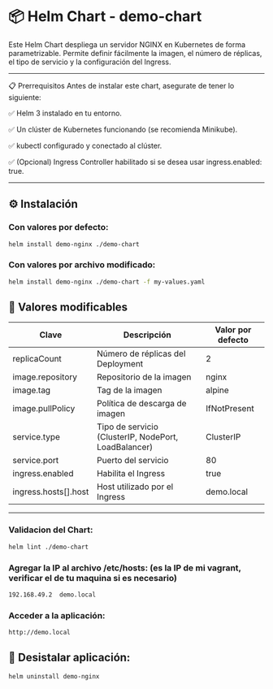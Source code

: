 # 📦 Helm Chart - demo-chart

Este Helm Chart despliega un servidor NGINX en Kubernetes de forma parametrizable. Permite definir fácilmente la imagen, el número de réplicas, el tipo de servicio y la configuración del Ingress.

---

📋 Prerrequisitos
Antes de instalar este chart, asegurate de tener lo siguiente:

✅ Helm 3 instalado en tu entorno.

✅ Un clúster de Kubernetes funcionando (se recomienda Minikube).

✅ kubectl configurado y conectado al clúster.

✅ (Opcional) Ingress Controller habilitado si se desea usar ingress.enabled: true.

---

## ⚙️ Instalación

### Con valores por defecto:

```bash
helm install demo-nginx ./demo-chart
```

### Con valores por archivo modificado:

```bash
helm install demo-nginx ./demo-chart -f my-values.yaml
```
## 🧩 Valores modificables

| Clave                 | Descripción                                          | Valor por defecto |
| --------------------- | ---------------------------------------------------- | ----------------- |
| replicaCount          | Número de réplicas del Deployment                    | 2                 |
| image.repository      | Repositorio de la imagen                             | nginx             |
| image.tag             | Tag de la imagen                                     | alpine            |
| image.pullPolicy      | Política de descarga de imagen                       | IfNotPresent      |
| service.type          | Tipo de servicio (ClusterIP, NodePort, LoadBalancer) | ClusterIP         |
| service.port          | Puerto del servicio                                  | 80                |
| ingress.enabled       | Habilita el Ingress                                  | true              |
| ingress.hosts\[].host | Host utilizado por el Ingress                        | demo.local        |

---
### Validacion del Chart:
```bash
helm lint ./demo-chart
```

### Agregar la IP al archivo /etc/hosts: (es la IP de mi vagrant, verificar el de tu maquina si es necesario)
```bash
192.168.49.2  demo.local
```

### Acceder a la aplicación:
```bash
http://demo.local
```

## 🧹 Desistalar aplicación:
```bash
helm uninstall demo-nginx
```




